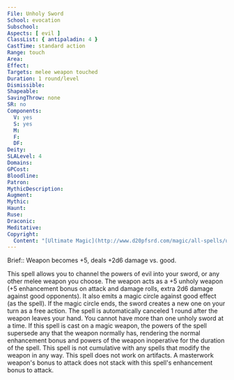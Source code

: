 ```yaml
---
File: Unholy Sword
School: evocation
Subschool: 
Aspects: [ evil ]
ClassList: { antipaladin: 4 }
CastTime: standard action
Range: touch
Area: 
Effect: 
Targets: melee weapon touched
Duration: 1 round/level
Dismissible: 
Shapeable: 
SavingThrow: none
SR: no
Components:
  V: yes
  S: yes
  M: 
  F: 
  DF: 
Deity: 
SLALevel: 4
Domains: 
GPCost: 
Bloodline: 
Patron: 
MythicDescription: 
Augment: 
Mythic: 
Haunt: 
Ruse: 
Draconic: 
Meditative: 
Copyright:
  Content: "[Ultimate Magic](http://www.d20pfsrd.com/magic/all-spells/u/unholy-sword)"
---
```

Brief:: Weapon becomes +5, deals +2d6 damage vs. good.

This spell allows you to channel the powers of evil into your sword, or any other melee weapon you choose. The weapon acts as a +5 unholy weapon (+5 enhancement bonus on attack and damage rolls, extra 2d6 damage against good opponents).  It also emits a magic circle against good effect (as the spell). If the magic circle ends, the sword creates a new one on your turn as a free action. The spell is automatically canceled 1 round after the weapon leaves your hand. You cannot have more than one unholy sword at a time.  If this spell is cast on a magic weapon, the powers of the spell supersede any that the weapon normally has, rendering the normal enhancement bonus and powers of the weapon inoperative for the duration of the spell. This spell is not cumulative with any spells that modify the weapon in any way.  This spell does not work on artifacts. A masterwork weapon's bonus to attack does not stack with this spell's enhancement bonus to attack.
